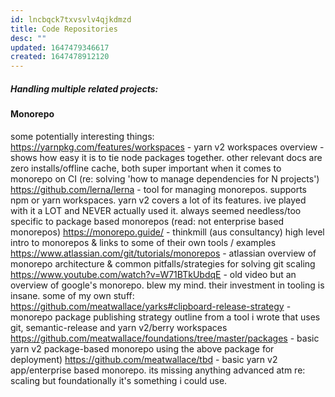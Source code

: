 ```yaml
---
id: lncbqck7txvsvlv4qjkdmzd
title: Code Repositories
desc: ""
updated: 1647479346617
created: 1647478912120
---
```


##### Handling multiple related projects:

#### Monorepo

some potentially interesting things:
https://yarnpkg.com/features/workspaces - yarn v2 workspaces overview - shows how easy it is to tie node packages together. other relevant docs are zero installs/offline cache, both super important when it comes to monorepo on CI (re: solving 'how to manage dependencies for N projects')
https://github.com/lerna/lerna - tool for managing monorepos. supports npm or yarn workspaces. yarn v2 covers a lot of its features. ive played with it a LOT and NEVER actually used it. always seemed needless/too specific to package based monorepos (read: not enterprise based monorepos)
https://monorepo.guide/ - thinkmill (aus consultancy) high level intro to monorepos & links to some of their own tools / examples
https://www.atlassian.com/git/tutorials/monorepos - atlassian overview of monorepo architecture & common pitfalls/strategies for solving git scaling
https://www.youtube.com/watch?v=W71BTkUbdqE - old video but an overview of google's monorepo. blew my mind. their investment in tooling is insane.
some of my own stuff:
https://github.com/meatwallace/yarks#clipboard-release-strategy - monorepo package publishing strategy outline from a tool i wrote that uses git, semantic-release and yarn v2/berry workspaces
https://github.com/meatwallace/foundations/tree/master/packages - basic yarn v2 package-based monorepo using the above package for deployment)
https://github.com/meatwallace/tbd - basic yarn v2 app/enterprise based monorepo. its missing anything advanced atm re: scaling but foundationally it's something i could use.
